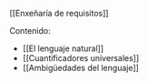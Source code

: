 [[Enxeñaría de requisitos]]

Contenido:
+ [[El lenguaje natural]]
+ [[Cuantificadores universales]]
+ [[Ambigüedades del lenguaje]]